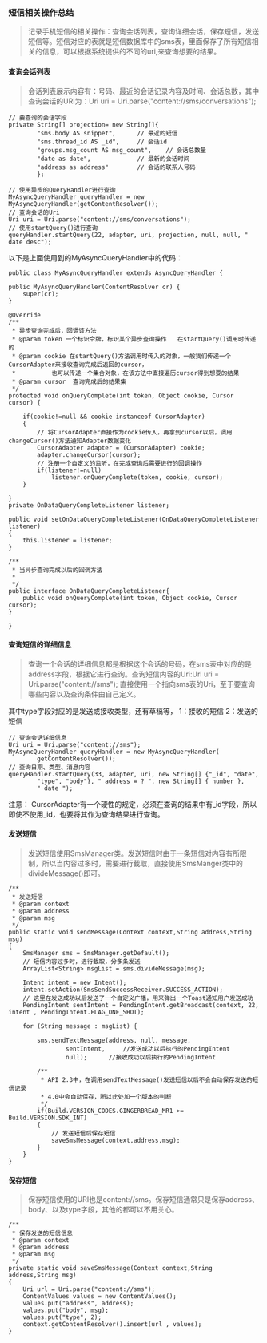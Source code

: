 ﻿### 短信相关操作总结

> 记录手机短信的相关操作：查询会话列表，查询详细会话，保存短信，发送短信等。短信对应的表就是短信数据库中的sms表，里面保存了所有短信相关的信息，可以根据系统提供的不同的uri,来查询想要的结果。

#### 查询会话列表

> 会话列表展示内容有：号码、最近的会话记录内容及时间、会话总数，其中查询会话的URI为：Uri uri = Uri.parse("content://sms/conversations");

	// 要查询的会话字段
	private String[] projection= new String[]{
			"sms.body AS snippet",		// 最近的短信
			"sms.thread_id AS _id",		// 会话id
			"groups.msg_count AS msg_count",	// 会话总数量
			"date as date",				// 最新的会话时间
			"address as address"		// 会话的联系人号码
			};

	// 使用异步的QueryHandler进行查询
	MyAsyncQueryHandler queryHandler = new MyAsyncQueryHandler(getContentResolver());
	// 查询会话的Uri
	Uri uri = Uri.parse("content://sms/conversations");
	// 使用startQuery()进行查询
	queryHandler.startQuery(22, adapter, uri, projection, null, null, " date desc");

以下是上面使用到的MyAsyncQueryHandler中的代码：

	public class MyAsyncQueryHandler extends AsyncQueryHandler {

	public MyAsyncQueryHandler(ContentResolver cr) {
		super(cr);
	}
	
	@Override
	/**
	 * 异步查询完成后，回调该方法
	 * @param token 一个标识令牌，标识某个异步查询操作   在startQuery()调用时传递的
	 * @param cookie 在startQuery()方法调用时传入的对象，一般我们传递一个CursorAdapter来接收查询完成后返回的cursor，
	 * 			也可以传递一个集合对象，在该方法中直接遍历cursor得到想要的结果
	 * @param cursor  查询完成后的结果集
	 */
	protected void onQueryComplete(int token, Object cookie, Cursor cursor) {
		
		if(cookie!=null && cookie instanceof CursorAdapter)
		{
			// 将CursorAdapter直接作为cookie传入，再拿到cursor以后，调用changeCursor()方法通知Adapter数据变化
			CursorAdapter adapter = (CursorAdapter) cookie;
			adapter.changeCursor(cursor);
			// 注册一个自定义的监听，在完成查询后需要进行的回调操作
			if(listener!=null)
				listener.onQueryComplete(token, cookie, cursor);			
		}
		
	}
	private OnDataQueryCompleteListener listener;
	
	public void setOnDataQueryCompleteListener(OnDataQueryCompleteListener listener)
	{
		this.listener = listener;
	}
	
	/**
	 * 当异步查询完成以后的回调方法
	 *
	 */
	public interface OnDataQueryCompleteListener{
		public void onQueryComplete(int token, Object cookie, Cursor cursor);
	}

	}


#### 查询短信的详细信息

> 查询一个会话的详细信息都是根据这个会话的号码，在sms表中对应的是address字段，根据它进行查询。查询短信内容的Uri:Uri uri = Uri.parse("content://sms"); 直接使用一个指向sms表的Uri，至于要查询哪些内容以及查询条件由自己定义。

其中type字段对应的是发送或接收类型，还有草稿等， 1：接收的短信  2：发送的短信

	// 查询会话详细信息
	Uri uri = Uri.parse("content://sms");
	MyAsyncQueryHandler queryHandler = new MyAsyncQueryHandler(
			getContentResolver());
	// 查询日期、类型、消息内容
	queryHandler.startQuery(33, adapter, uri, new String[] {"_id", "date",
			"type", "body"}, " address = ? ", new String[] { number },
			" date ");		

注意： CursorAdapter有一个硬性的规定，必须在查询的结果中有_id字段，所以即使不使用_id，也要将其作为查询结果进行查询。

#### 发送短信

> 发送短信使用SmsManager类。发送短信时由于一条短信对内容有所限制，所以当内容过多时，需要进行截取，直接使用SmsManger类中的divideMessage()即可。

	/**
	 * 发送短信
	 * @param context
	 * @param address
	 * @param msg
	 */
	public static void sendMessage(Context context,String address,String msg)
	{		
		SmsManager sms = SmsManager.getDefault();
		// 短信内容过多时，进行截取，分多条发送
		ArrayList<String> msgList = sms.divideMessage(msg);
		
		Intent intent = new Intent();
		intent.setAction(SmsSendSuccessReceiver.SUCCESS_ACTION);
		// 这里在发送成功以后发送了一个自定义广播，用来弹出一个Toast通知用户发送成功
		PendingIntent sentIntent = PendingIntent.getBroadcast(context, 22, intent , PendingIntent.FLAG_ONE_SHOT);
		
		for (String message : msgList) {
			
			sms.sendTextMessage(address, null, message,
					sentIntent, 	//发送成功以后执行的PendingIntent
					null);		//接收成功以后执行的PendingIntent
			
			/**
			 * API 2.3中，在调用sendTextMessage()发送短信以后不会自动保存发送的短信记录
			 * 4.0中会自动保存，所以此处加一个版本的判断
			 */
			if(Build.VERSION_CODES.GINGERBREAD_MR1 >= Build.VERSION.SDK_INT)
			{
				// 发送短信后保存短信
				saveSmsMessage(context,address,msg);
			}
		}		
	}

#### 保存短信

> 保存短信使用的URI也是content://sms。保存短信通常只是保存address、body、以及type字段，其他的都可以不用关心。


	/**
	 * 保存发送的短信信息
	 * @param context
	 * @param address
	 * @param msg
	 */
	private static void saveSmsMessage(Context context,String address,String msg)
	{
		Uri url = Uri.parse("content://sms");
		ContentValues values = new ContentValues();
		values.put("address", address);
		values.put("body", msg);
		values.put("type", 2);
		context.getContentResolver().insert(url , values);
	}

	